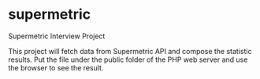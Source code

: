 # supermetric
Supermetric Interview Project

This project will fetch data from Supermetric API and compose the statistic results.
Put the file under the public folder of the PHP web server and use the browser to see the result.
